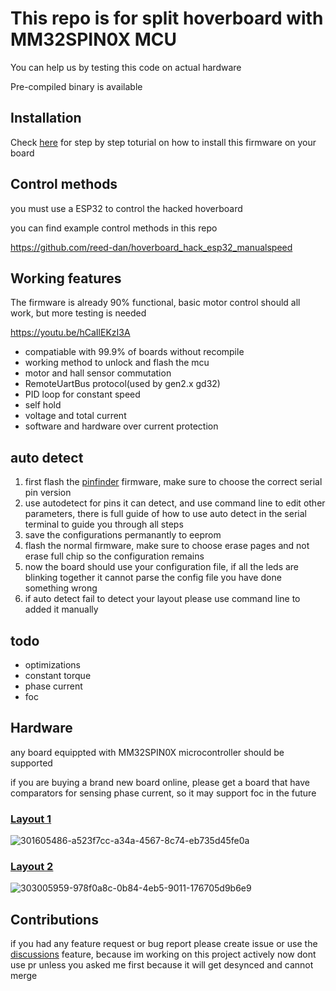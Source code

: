 # This repo is for split hoverboard with MM32SPIN0X MCU
 You can help us by testing this code on actual hardware

 Pre-compiled binary is available

## Installation 
Check [here](https://github.com/RoboDurden/Hoverboard-Firmware-Hack-Gen2.x/wiki/MM32SPIN05PF%E2%80%90Layout-2.8) for step by step toturial on how to install this firmware on your board
## Control methods
you must use a ESP32 to control the hacked hoverboard

you can find example control methods in this repo

https://github.com/reed-dan/hoverboard_hack_esp32_manualspeed
## Working features

The firmware is already 90% functional, basic motor control should all work, but more testing is needed

https://youtu.be/hCaIlEKzI3A
* compatiable with 99.9% of boards without recompile
* working method to unlock and flash the mcu
* motor and hall sensor commutation
* RemoteUartBus protocol(used by gen2.x gd32)
* PID loop for constant speed
* self hold
* voltage and total current
* software and hardware over current protection
## auto detect

1. first flash the [pinfinder](https://github.com/AILIFE4798/Hoverboard-Firmware-Hack-Gen2.x-MM32/tree/pin-finder) firmware, make sure to choose the correct serial pin version
2. use autodetect for pins it can detect, and use command line to edit other parameters, there is full guide of how to use auto detect in the serial terminal to guide you through all steps
3. save the configurations permanantly to eeprom
4. flash the normal firmware, make sure to choose erase pages and not erase full chip so the configuration remains
5. now the board should use your configuration file, if all the leds are blinking together it cannot parse the config file you have done something wrong
6. if auto detect fail to detect your layout please use command line to added it manually
## todo
* optimizations
* constant torque
* phase current
* foc
## Hardware
any board equippted with MM32SPIN0X microcontroller should be supported

if you are buying a brand new board online, please get a board that have comparators for sensing phase current, so it may support foc in the future

### [Layout 1](https://github.com/RoboDurden/Hoverboard-Firmware-Hack-Gen2.x/issues/59)
![301605486-a523f7cc-a34a-4567-8c74-eb735d45fe0a](https://github.com/AILIFE4798/Hoverboard-Firmware-Hack-Gen2.x-MM32/assets/142502122/8d725b8a-ae16-4200-9281-23d509e72d12)

### [Layout 2](https://github.com/RoboDurden/Hoverboard-Firmware-Hack-Gen2.x/issues/61)
![303005959-978f0a8c-0b84-4eb5-9011-176705d9b6e9](https://github.com/AILIFE4798/Hoverboard-Firmware-Hack-Gen2.x-MM32/assets/142502122/c4e70bda-5ef6-4b0c-80b7-7830203dcfcc)

## Contributions
if you had any feature request or bug report please create issue or use the [discussions](https://github.com/AILIFE4798/Hoverboard-Firmware-Hack-Gen2.x-MM32/discussions) feature, because im working on this project actively now dont use pr unless you asked me first because it will get desynced and cannot merge






